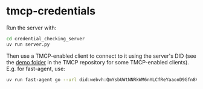 # tmcp-credentials

Run the server with:

```sh
cd credential_checking_server
uv run server.py
```

Then use a TMCP-enabled client to connect to it using the server's DID (see the [demo folder](https://github.com/openwallet-foundation-labs/mcp-over-tsp-python/tree/main/demo) in the TMCP repository for some TMCP-enabled clients). E.g. for fast-agent, use:

```sh
uv run fast-agent go --url did:webvh:QmYsbUWtNNRkWM6nYLCfReYaaonD9Gfn8VzS4eneRpqM2L:did.teaspoon.world:endpoint:CredTmcpSseServer-0052270b-508a-4ab5-8091-3752fbb5ae82
```
